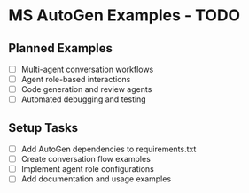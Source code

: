 # MS AutoGen Examples - TODO

## Planned Examples
- [ ] Multi-agent conversation workflows
- [ ] Agent role-based interactions
- [ ] Code generation and review agents
- [ ] Automated debugging and testing

## Setup Tasks
- [ ] Add AutoGen dependencies to requirements.txt
- [ ] Create conversation flow examples
- [ ] Implement agent role configurations
- [ ] Add documentation and usage examples